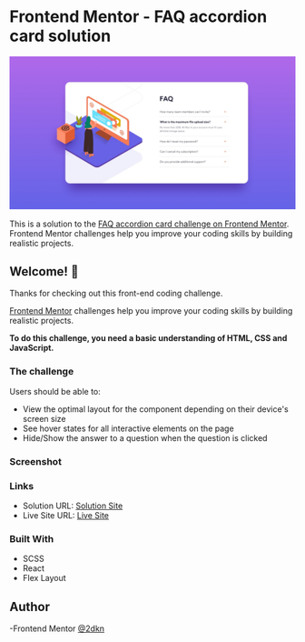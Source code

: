 # Frontend Mentor - FAQ accordion card solution

![Design preview for the Faq Accordion Card coding challenge](./Designs/desktop-design.jpg)

This is a solution to the [FAQ accordion card challenge on Frontend Mentor](https://www.frontendmentor.io/challenges/faq-accordion-card-XlyjD0Oam). Frontend Mentor challenges help you improve your coding skills by building realistic projects.

## Welcome! 👋

Thanks for checking out this front-end coding challenge.

[Frontend Mentor](https://www.frontendmentor.io) challenges help you improve your coding skills by building realistic projects.

**To do this challenge, you need a basic understanding of HTML, CSS and JavaScript.**

### The challenge

Users should be able to:

- View the optimal layout for the component depending on their device's screen size
- See hover states for all interactive elements on the page
- Hide/Show the answer to a question when the question is clicked

### Screenshot

### Links

- Solution URL: [Solution Site]()
- Live Site URL: [Live Site]()

### Built With

- SCSS
- React
- Flex Layout

## Author

-Frontend Mentor [@2dkn](https://www.frontendmentor.io/profile/2dkn)
